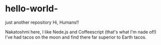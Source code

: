 # hello-world-
just another repository
Hi, Humans!!

Nakatoshmi here, I like Nede.js and Coffeescript (that's what I'm nade of!)
I've had tacos on the moon and find there far superior to Earth tacos.
